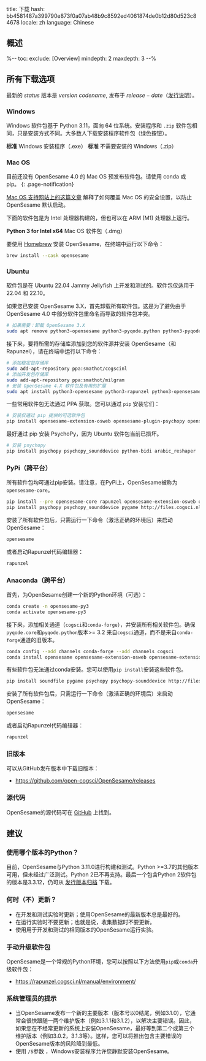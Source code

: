 title: 下载
hash: bb4581487a399790e873f0a07ab48b9c8592ed4061874de0b12d80d523c84678
locale: zh
language: Chinese

<script>
function startDownload(url) {
	document.getElementById('click-here').href = url
	window.location.href = url
	document.getElementById('download-started').style.display = 'block'
	document.getElementById('download-started').scrollIntoView()
}
</script>

<div class="info-box" id="download-started" markdown="1" style="display:none;">

<h3>您的下载应该会很快开始！</h3>

<a role="button" class="btn btn-success btn-align-left" href="https://www.buymeacoffee.com/cogsci">
<span class="glyphicon glyphicon-heart" aria-hidden="true"></span>
请帮我们保持专注并给我们买一杯咖啡！
</a>

咖啡使我们保持清醒，以便我们可以开发免费软件，并在支持论坛上回答您的问题！

点击<a id="click-here">这里</a>，如果您的下载没有开始。
</div>


## 概述

%--
toc:
 exclude: [Overview]
 mindepth: 2
 maxdepth: 3
--%


## 所有下载选项

最新的 $status$ 版本是 $version$ *$codename$*, 发布于 $release-date$（[发行说明](http://osdoc.cogsci.nl/$branch$/zh/notes/$notes$)）。

### Windows

Windows 软件包基于 Python 3.11，面向 64 位系统。安装程序和 `.zip` 软件包相同，只是安装方式不同。大多数人下载安装程序软件包（绿色按钮）。

<a role="button" class="btn btn-success btn-align-left" onclick="startDownload('$url-windows-exe-py3$')">
	<b>标准</b> Windows 安装程序（.exe）
</a>

<a role="button" class="btn btn-default btn-align-left" onclick="startDownload('$url-windows-zip-py3$')">
	<b>标准</b> 不需要安装的 Windows（.zip）
</a>


### Mac OS

目前还没有 OpenSesame 4.0 的 Mac OS 预发布软件包。请使用 conda 或 pip。
{: .page-notification}

[Mac OS 支持网站上的这篇文章](https://support.apple.com/en-in/guide/mac-help/mh40616/mac) 解释了如何覆盖 Mac OS 的安全设置，以防止 OpenSesame 默认启动。

下面的软件包是为 Intel 处理器构建的，但也可以在 ARM (M1) 处理器上运行。

<a role="button" class="btn btn-default btn-align-left" onclick="startDownload('$url-osx-dmg-x64-py3$')">
	<b>Python 3 for Intel x64</b> Mac OS 软件包（.dmg）
</a>

要使用 [Homebrew](https://brew.sh/) 安装 OpenSesame，在终端中运行以下命令：

```bash
brew install --cask opensesame
```


### Ubuntu

软件包是在 Ubuntu 22.04 Jammy Jellyfish 上开发和测试的。软件包仅适用于 22.04 和 22.10。

如果您已安装 OpenSesame 3.X，首先卸载所有软件包。这是为了避免由于 OpenSesame 4.0 中部分软件包重命名而导致的软件包冲突。

```bash
# 如果需要：卸载 OpenSesame 3.X
sudo apt remove python3-opensesame python3-pyqode.python python3-pyqode.core python3-rapunzel python3-opensesame-extension* python3-opensesame-plugin*
```

接下来，要将所需的存储库添加到您的软件源并安装 OpenSesame（和 Rapunzel），请在终端中运行以下命令：

```bash
# 添加稳定包存储库
sudo add-apt-repository ppa:smathot/cogscinl
# 添加开发包存储库
sudo add-apt-repository ppa:smathot/milgram
# 安装 OpenSesame 4.X 软件包及有用的扩展
sudo apt install python3-opensesame python3-rapunzel python3-opensesame-extension-updater python3-pygaze python3-pygame python3-opensesame-extension-language_server
```

一些常用软件包无法通过 PPA 获取。您可以通过 `pip` 安装它们：

```bash
# 安装仅通过 pip 提供的可选软件包
pip install opensesame-extension-osweb opensesame-plugin-psychopy opensesame-plugin-media_player_mpy http://files.cogsci.nl/expyriment-0.10.0+opensesame2-py3-none-any.whl
```

最好通过 pip 安装 PsychoPy，因为 Ubuntu 软件包当前已损坏。

```bash
# 安装 psychopy
pip install psychopy psychopy_sounddevice python-bidi arabic_reshaper
```


### PyPi（跨平台）

所有软件包均可通过pip安装。请注意，在PyPi上，OpenSesame被称为`opensesame-core`。

```bash
pip install --pre opensesame-core rapunzel opensesame-extension-osweb opensesame-extension-updater opensesame-plugin-psychopy opensesame-plugin-media_player_mpy
pip install psychopy psychopy_sounddevice pygame http://files.cogsci.nl/expyriment-0.10.0+opensesame2-py3-none-any.whl https://github.com/smathot/PyGaze/releases/download/prerelease%2F0.8.0a3/python_pygaze-0.8.0a3-py3-none-any.whl
```

安装了所有软件包后，只需运行一下命令（激活正确的环境后）来启动OpenSesame：

```bash
opensesame
```

或者启动Rapunzel代码编辑器：

```bash
rapunzel
```


### Anaconda（跨平台）

首先，为OpenSesame创建一个新的Python环境（可选）：

```bash
conda create -n opensesame-py3
conda activate opensesame-py3
```

接下来，添加相关通道（`cogsci`和`conda-forge`），并安装所有相关软件包。确保`pyqode.core`和`pyqode.python`版本>= 3.2 来自`cogsci`通道，而不是来自`conda-forge`通道的旧版本。

```bash
conda config --add channels conda-forge --add channels cogsci
conda install opensesame opensesame-extension-osweb opensesame-extension-updater opensesame-plugin-psychopy rapunzel pygaze
```

有些软件包无法通过conda安装。您可以使用`pip install`安装这些软件包。

```bash
pip install soundfile pygame psychopy psychopy-sounddevice http://files.cogsci.nl/expyriment-0.10.0+opensesame2-py3-none-any.whl
```

安装了所有软件包后，只需运行一下命令（激活正确的环境后）来启动OpenSesame：

```bash
opensesame
```

或者启动Rapunzel代码编辑器：

```bash
rapunzel
```


### 旧版本

可以从GitHub发布版本中下载旧版本：

- <https://github.com/open-cogsci/OpenSesame/releases>


### 源代码

OpenSesame的源代码可在 [GitHub](https://github.com/open-cogsci/OpenSesame) 上找到。


## 建议


### 使用哪个版本的Python？

目前，OpenSesame与Python 3.11.0进行构建和测试。Python >=3.7的其他版本可用，但未经过广泛测试。Python 2已不再支持。最后一个包含Python 2软件包的版本是3.3.12，仍可从 [发行版本归档](https://github.com/open-cogsci/OpenSesame/releases/tag/release%2F3.3.12) 下载。


### 何时（不）更新？

- 在开发和测试实验时更新；使用OpenSesame的最新版本总是最好的。
- 在运行实验时不要更新；也就是说，收集数据时不要更新。
- 使用用于开发和测试的相同版本的OpenSesame运行实验。


### 手动升级软件包

OpenSesame是一个常规的Python环境，您可以按照以下方法使用`pip`或`conda`升级软件包：

- <https://rapunzel.cogsci.nl/manual/environment/>


### 系统管理员的提示

- 当OpenSesame发布一个新的主要版本（版本号以0结尾，例如3.1.0），它通常会很快跟随一两个维护版本（例如3.1.1和3.1.2），以解决主要错误。因此，如果您在不经常更新的系统上安装OpenSesame，最好等到第二个或第三个维护版本（例如3.0.2，3.1.3等）。这样，您可以将推出包含主要错误的OpenSesame版本的风险降到最低。
- 使用 `/S`参数 ，Windows安装程序允许您静默安装OpenSesame。
